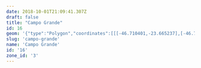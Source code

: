 ```yaml
---
date: 2018-10-01T21:09:41.307Z
draft: false
title: "Campo Grande"
id: 16
geom: '{"type":"Polygon","coordinates":[[[-46.710401,-23.665237],[-46.708817,-23.667977],[-46.707379,-23.670275],[-46.705709,-23.673306],[-46.70319,-23.677458],[-46.702259,-23.678641],[-46.698988,-23.681867],[-46.698595,-23.682353],[-46.697681,-23.684014],[-46.696969,-23.685038],[-46.695674,-23.687581],[-46.694278,-23.689506],[-46.692483,-23.692283],[-46.691946,-23.693268],[-46.690454,-23.695453],[-46.689784,-23.69658],[-46.688905,-23.697726],[-46.687398,-23.698979],[-46.686593,-23.699559],[-46.685614,-23.699978],[-46.685325,-23.699358],[-46.685405,-23.699177],[-46.685176,-23.698915],[-46.684853,-23.698697],[-46.684348,-23.69876],[-46.684011,-23.698565],[-46.683945,-23.698292],[-46.683438,-23.697568],[-46.68301,-23.696582],[-46.682862,-23.696524],[-46.682959,-23.696347],[-46.683362,-23.696224],[-46.683162,-23.695861],[-46.682903,-23.695755],[-46.682981,-23.695482],[-46.682882,-23.695365],[-46.682098,-23.69517],[-46.680667,-23.69527],[-46.680268,-23.695368],[-46.680045,-23.695486],[-46.679587,-23.695277],[-46.679206,-23.695229],[-46.678722,-23.694879],[-46.678647,-23.694731],[-46.677537,-23.693618],[-46.67733,-23.693201],[-46.676933,-23.692982],[-46.676442,-23.69285],[-46.675974,-23.692957],[-46.675799,-23.693069],[-46.67523,-23.692825],[-46.674589,-23.692396],[-46.674478,-23.692189],[-46.673896,-23.691897],[-46.673836,-23.691503],[-46.673711,-23.691358],[-46.673198,-23.691138],[-46.67292,-23.690942],[-46.672412,-23.690822],[-46.672049,-23.690654],[-46.671574,-23.690231],[-46.671073,-23.689644],[-46.670262,-23.68841],[-46.670168,-23.688158],[-46.670095,-23.688122],[-46.669823,-23.687386],[-46.670539,-23.687372],[-46.670484,-23.687237],[-46.67044,-23.685683],[-46.669968,-23.684458],[-46.670004,-23.684044],[-46.670241,-23.683122],[-46.670229,-23.682873],[-46.669806,-23.681569],[-46.669749,-23.680738],[-46.669826,-23.680641],[-46.670389,-23.680412],[-46.670382,-23.68033],[-46.670523,-23.680283],[-46.67061,-23.680082],[-46.670687,-23.679301],[-46.670599,-23.677513],[-46.669676,-23.673843],[-46.669728,-23.673525],[-46.670325,-23.67273],[-46.670393,-23.67248],[-46.670205,-23.672215],[-46.668859,-23.671962],[-46.668515,-23.67177],[-46.668231,-23.671504],[-46.669228,-23.670821],[-46.669864,-23.670243],[-46.670365,-23.669645],[-46.67197,-23.669215],[-46.673173,-23.668598],[-46.673463,-23.668365],[-46.673629,-23.667789],[-46.673905,-23.66754],[-46.674344,-23.667304],[-46.675,-23.667119],[-46.678265,-23.665293],[-46.67935,-23.661824],[-46.67951,-23.661017],[-46.680007,-23.65397],[-46.68002,-23.653438],[-46.679943,-23.652952],[-46.68043,-23.652897],[-46.680966,-23.6527],[-46.681456,-23.652257],[-46.682034,-23.651992],[-46.685599,-23.651242],[-46.686184,-23.651339],[-46.689399,-23.653614],[-46.693335,-23.656008],[-46.70023,-23.659519],[-46.70106,-23.65986],[-46.70226,-23.660226],[-46.704168,-23.660622],[-46.705235,-23.661564],[-46.706124,-23.662179],[-46.707314,-23.663344],[-46.708281,-23.664162],[-46.710401,-23.665237]]]}'
slug: 'campo-grande'
name: 'Campo Grande'
id: '16'
zone_id: '3'
---
```

		
